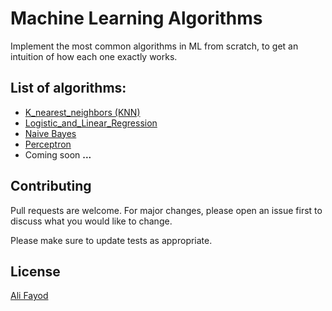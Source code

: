 # Machine Learning Algorithms

Implement the most common algorithms in ML from scratch, to get an intuition of how each one exactly works.

## List of algorithms:
* [K_nearest_neighbors (KNN)](https://github.com/AliFayod/Machine_learning_algorithms/tree/main/KNN)
* [Logistic_and_Linear_Regression](https://github.com/AliFayod/Machine_learning_algorithms/tree/main/Logistic_and_Linear_Regression)
* [Naive Bayes](https://github.com/AliFayod/Machine_learning_algorithms/tree/main/Naive%20Bayes)
* [Perceptron](https://github.com/AliFayod/Machine_learning_algorithms/tree/main/Perceptron)
* Coming soon  **...**

## Contributing

Pull requests are welcome. For major changes, please open an issue first
to discuss what you would like to change.

Please make sure to update tests as appropriate.

## License

[Ali Fayod](https://github.com/AliFayod)